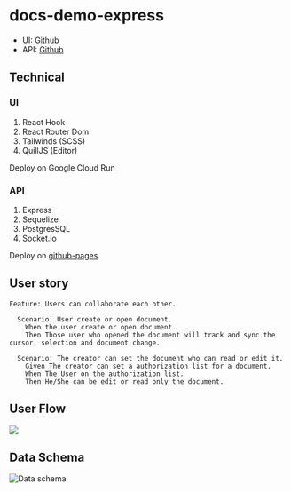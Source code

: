 # docs-demo-express

- UI: [Github](https://github.com/becory/docs-demo-ui/)
- API: [Github](https://github.com/becory/docs-demo-express/)

## Technical

### UI
1. React Hook
2. React Router Dom
3. Tailwinds (SCSS)
4. QuillJS (Editor)

Deploy on Google Cloud Run

### API
1. Express
2. Sequelize
3. PostgresSQL
4. Socket.io

Deploy on [github-pages](https://becory.github.io/docs-demo-ui/)

User story
---

```gherkin=
Feature: Users can collaborate each other.

  Scenario: User create or open document.
    When the user create or open document.
    Then Those user who opened the document will track and sync the cursor, selection and document change.

  Scenario: The creator can set the document who can read or edit it.
    Given The creator can set a authorization list for a document.
    When The User on the authorization list.
    Then He/She can be edit or read only the document.
```

User Flow
---
[![](https://mermaid.ink/img/eyJjb2RlIjoiZ3JhcGggVEJcbiAgc3ViZ3JhcGggXCJEb2N1bWVudFwiXG4gIE9wZW5bT3BlbiBEb2N1bWVudF1cbiAgZW5kXG5cbiAgc3ViZ3JhcGggXCJEb2N1bWVudCBMaXN0IFBhZ2VcIlxuICBEb2NMaXN0Rmxvd1tEb2N1bWVudCBMaXN0XVxuICBEb2NMaXN0RmxvdyAtLT4gQ3JlYXRlW0NyZWF0ZSBEb2N1bWVudF1cbiAgRG9jTGlzdEZsb3cgLS0-IFF1ZXJ5W1F1ZXJ5IExvZ2luIFVzZXIncyBEb2N1bWVudF1cbiAgQ3JlYXRlIC0tPiBPcGVuXG4gIFF1ZXJ5IC0tPiBPcGVuXG4gIGVuZFxuXG4gIHN1YmdyYXBoIFwiTG9naW4gUGFnZVwiXG4gIFN0YXJ0KHN0YXJ0KVxuICBTdGFydCAtLT4gTG9naW5cbiAgU3RhcnQgLS0-IFJlZ2lzdGVyXG4gIFJlZ2lzdGVyIC0tPiByZWdpc3RlckZvcm1bL1JlZ2lzdGVyIEZvcm0vXVxuICByZWdpc3RlckZvcm0gLS0-IHJlZ2lzdGVyT0t7SXMgc3VjY2Vzcz99XG4gIHJlZ2lzdGVyT0sgLS0gWWVzIC0tPiBMb2dpblxuICByZWdpc3Rlck9LIC0tIE5vIC0tPiBSZWdpc3RlclxuICBMb2dpbiAtLT4gbG9naW5Gb3JtWy9maWxsIFVzZXJuYW1lLCBQYXNzd29yZC9dXG4gIGxvZ2luRm9ybSAtLT4gbG9naW57aXMgTG9naW4_fVxuICBsb2dpbiAtLSBZZXMgLS0-IERvY0xpc3RGbG93W0RvY3VtZW50IExpc3RdXG4gIGxvZ2luIC0tIE5vIC0tPiBTdGFydFxuZW5kIiwibWVybWFpZCI6eyJ0aGVtZSI6ImRlZmF1bHQifSwidXBkYXRlRWRpdG9yIjpmYWxzZSwiYXV0b1N5bmMiOnRydWUsInVwZGF0ZURpYWdyYW0iOmZhbHNlfQ)](https://mermaid-js.github.io/mermaid-live-editor/edit#eyJjb2RlIjoiZ3JhcGggVEJcbiAgc3ViZ3JhcGggXCJEb2N1bWVudFwiXG4gIE9wZW5bT3BlbiBEb2N1bWVudF1cbiAgZW5kXG5cbiAgc3ViZ3JhcGggXCJEb2N1bWVudCBMaXN0IFBhZ2VcIlxuICBEb2NMaXN0Rmxvd1tEb2N1bWVudCBMaXN0XVxuICBEb2NMaXN0RmxvdyAtLT4gQ3JlYXRlW0NyZWF0ZSBEb2N1bWVudF1cbiAgRG9jTGlzdEZsb3cgLS0-IFF1ZXJ5W1F1ZXJ5IExvZ2luIFVzZXIncyBEb2N1bWVudF1cbiAgQ3JlYXRlIC0tPiBPcGVuXG4gIFF1ZXJ5IC0tPiBPcGVuXG4gIGVuZFxuXG4gIHN1YmdyYXBoIFwiTG9naW4gUGFnZVwiXG4gIFN0YXJ0KHN0YXJ0KVxuICBTdGFydCAtLT4gTG9naW5cbiAgU3RhcnQgLS0-IFJlZ2lzdGVyXG4gIFJlZ2lzdGVyIC0tPiByZWdpc3RlckZvcm1bL1JlZ2lzdGVyIEZvcm0vXVxuICByZWdpc3RlckZvcm0gLS0-IHJlZ2lzdGVyT0t7SXMgc3VjY2Vzcz99XG4gIHJlZ2lzdGVyT0sgLS0gWWVzIC0tPiBMb2dpblxuICByZWdpc3Rlck9LIC0tIE5vIC0tPiBSZWdpc3RlclxuICBMb2dpbiAtLT4gbG9naW5Gb3JtWy9maWxsIFVzZXJuYW1lLCBQYXNzd29yZC9dXG4gIGxvZ2luRm9ybSAtLT4gbG9naW57aXMgTG9naW4_fVxuICBsb2dpbiAtLSBZZXMgLS0-IERvY0xpc3RGbG93W0RvY3VtZW50IExpc3RdXG4gIGxvZ2luIC0tIE5vIC0tPiBTdGFydFxuZW5kIiwibWVybWFpZCI6IntcbiAgXCJ0aGVtZVwiOiBcImRlZmF1bHRcIlxufSIsInVwZGF0ZUVkaXRvciI6ZmFsc2UsImF1dG9TeW5jIjp0cnVlLCJ1cGRhdGVEaWFncmFtIjpmYWxzZX0)

## Data Schema
![Data schema](https://i.imgur.com/u4iPBWB.png)
